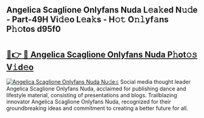 ## Angelica Scaglione Onlyfans Nuda L𝚎a𝚔ed N𝚞𝚍e - Part-49H Vi𝚍𝚎o L𝚎a𝚔s - H𝚘𝚝 O𝚗𝚕yf𝚊ns P𝚑𝚘tos d95f0

# <h2><a href="http://kfad4bn.oniu.top/?m=Angelica+Scaglione+Onlyfans+Nuda">🔗👉 🔴 Angelica Scaglione Onlyfans Nuda P𝚑ot𝚘𝚜 V𝚒d𝚎o</a></h2>

[![Angelica Scaglione Onlyfans Nuda Nu𝚍e𝚜](https://i.imgur.com/0qMVB7G.gif)](http://kfad4bn.oniu.top/?m=Angelica+Scaglione+Onlyfans+Nuda)
Social media thought leader Angelica Scaglione Onlyfans Nuda, acclaimed for publishing dance and lifestyle material, consisting of presentations and blogs. Trailblazing innovator Angelica Scaglione Onlyfans Nuda, recognized for their groundbreaking ideas and commitment to creating a better future for all.  

